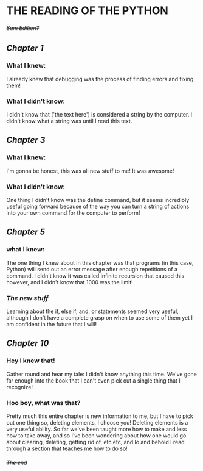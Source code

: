 # **THE READING OF THE PYTHON**
###### ~~Sam Edition?~~

## *Chapter 1*
### What I knew:

I already knew that debugging was the process of finding errors and fixing them!

### What I didn't know:

I didn't know that ('the text here') is considered a string by the computer. I didn't know what a string was until I read this text.

## *Chapter 3*
### What I knew:

I'm gonna be honest, this was all new stuff to me! It was awesome!

### What I didn't know:

One thing I didn't know was the define command, but it seems incredibly useful going forward because of the way you can turn a string of actions into your own command for the computer to perform!

## *Chapter 5*
### what I knew:

The one thing I knew about in this chapter was that programs (in this case, Python) will send out an error message after enough repetitions of a command. I didn't know it was called infinite recursion that caused this however, and I didn't know that 1000 was the limit!

### *The new stuff*

Learning about the if, else if, and, or statements seemed very useful, although I don't have a complete grasp on when to use some of them yet I am confident in the future that I will!

## *Chapter 10*

### Hey I knew that!

Gather round and hear my tale:
I didn't know anything this time. We've gone far enough into the book that I can't even pick out a single thing that I recognize!

### Hoo boy, what was that?

Pretty much this entire chapter is new information to me, but I have to pick out one thing so, deleting elements, I choose you!
Deleting elements is a very useful ability. So far we've been taught more how to make and less how to take away, and so I've been wondering about how one would go about clearing, deleting, getting rid of, etc etc, and lo and behold I read through a section that teaches me how to do so!

###### ~~The end~~
